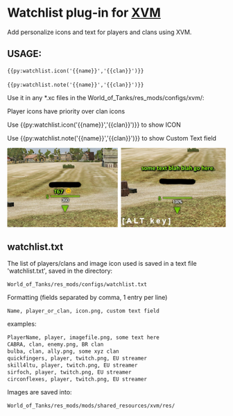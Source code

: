 # Watchlist plug-in for [XVM](http://www.modxvm.com/en/)

Add personalize icons and text for players and clans using XVM.

## USAGE:
```
{{py:watchlist.icon('{{name}}','{{clan}}')}}

{{py:watchlist.note('{{name}}','{{clan}}')}}
```

Use it in any *.xc files in the World_of_Tanks/res_mods/configs/xvm/:

Player icons have priority over clan icons

Use {{py:watchlist.icon('{{name}}','{{clan}}')}} to show ICON

Use {{py:watchlist.note('{{name}}','{{clan}}')}} to show Custom Text field

![screenshot](https://raw.githubusercontent.com/dataserver/wot-xvm-watchlist/master/screenshot-1.png)


## watchlist.txt

The list of players/clans and image icon used is saved in a text file 'watchlist.txt', saved in the directory:

```
World_of_Tanks/res_mods/configs/watchlist.txt
```

Formatting (fields separated by comma, 1 entry per line)

```
Name, player_or_clan, icon.png, custom text field
```

examples:
```
PlayerName, player, imagefile.png, some text here
CABRA, clan, enemy.png, BR clan
bulba, clan, ally.png, some xyz clan
quickfingers, player, twitch.png, EU streamer
skill4ltu, player, twitch.png, EU streamer
sirfoch, player, twitch.png, EU streamer
circonflexes, player, twitch.png, EU streamer
```

Images are saved into:
```
World_of_Tanks/res_mods/mods/shared_resources/xvm/res/
```
